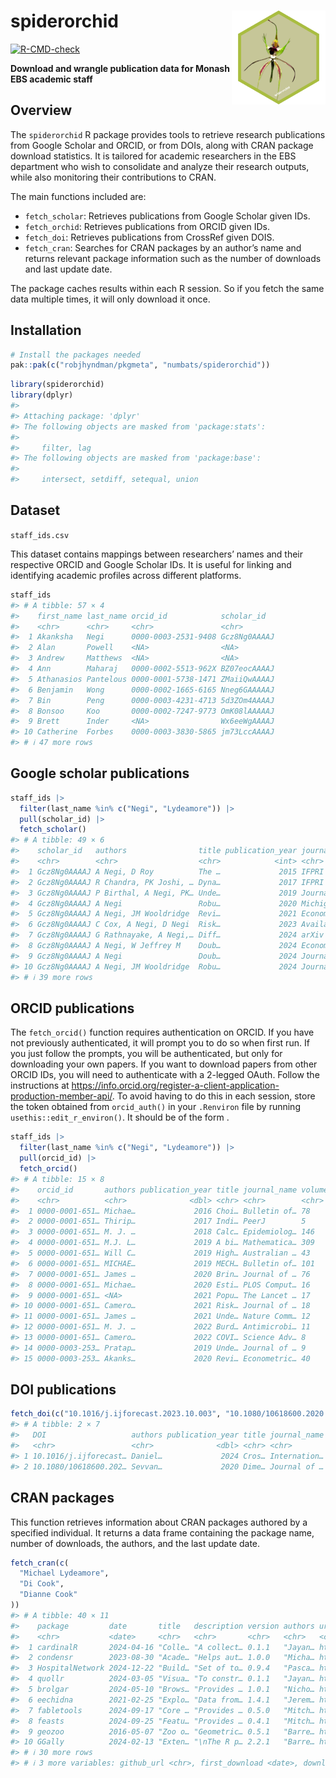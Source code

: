 
<!-- README.md is generated from README.Rmd. Please edit that file -->

# spiderorchid <img src="man/figures/spiderorchid-hex.png" align="right" width = 150 />

<!-- badges: start -->

[![R-CMD-check](https://github.com/numbats/spiderorchid/actions/workflows/R-CMD-check.yaml/badge.svg)](https://github.com/numbats/spiderorchid/actions/workflows/R-CMD-check.yaml)
<!-- badges: end -->

**Download and wrangle publication data for Monash EBS academic staff**

## Overview

The `spiderorchid` R package provides tools to retrieve research
publications from Google Scholar and ORCID, or from DOIs, along with
CRAN package download statistics. It is tailored for academic
researchers in the EBS department who wish to consolidate and analyze
their research outputs, while also monitoring their contributions to
CRAN.

The main functions included are:

- `fetch_scholar`: Retrieves publications from Google Scholar given IDs.
- `fetch_orchid`: Retrieves publications from ORCID given IDs.
- `fetch_doi`: Retrieves publications from CrossRef given DOIS.
- `fetch_cran`: Searches for CRAN packages by an author’s name and
  returns relevant package information such as the number of downloads
  and last update date.

The package caches results within each R session. So if you fetch the
same data multiple times, it will only download it once.

## Installation

``` r
# Install the packages needed
pak::pak(c("robjhyndman/pkgmeta", "numbats/spiderorchid"))
```

``` r
library(spiderorchid)
library(dplyr)
#> 
#> Attaching package: 'dplyr'
#> The following objects are masked from 'package:stats':
#> 
#>     filter, lag
#> The following objects are masked from 'package:base':
#> 
#>     intersect, setdiff, setequal, union
```

## Dataset

`staff_ids.csv`

This dataset contains mappings between researchers’ names and their
respective ORCID and Google Scholar IDs. It is useful for linking and
identifying academic profiles across different platforms.

``` r
staff_ids
#> # A tibble: 57 × 4
#>    first_name last_name orcid_id            scholar_id  
#>    <chr>      <chr>     <chr>               <chr>       
#>  1 Akanksha   Negi      0000-0003-2531-9408 Gcz8Ng0AAAAJ
#>  2 Alan       Powell    <NA>                <NA>        
#>  3 Andrew     Matthews  <NA>                <NA>        
#>  4 Ann        Maharaj   0000-0002-5513-962X BZ07eocAAAAJ
#>  5 Athanasios Pantelous 0000-0001-5738-1471 ZMaiiQwAAAAJ
#>  6 Benjamin   Wong      0000-0002-1665-6165 Nneg6GAAAAAJ
#>  7 Bin        Peng      0000-0003-4231-4713 5d3ZOm4AAAAJ
#>  8 Bonsoo     Koo       0000-0002-7247-9773 OmK08lAAAAAJ
#>  9 Brett      Inder     <NA>                Wx6eeWgAAAAJ
#> 10 Catherine  Forbes    0000-0003-3830-5865 jm73LccAAAAJ
#> # ℹ 47 more rows
```

## Google scholar publications

``` r
staff_ids |>
  filter(last_name %in% c("Negi", "Lydeamore")) |>
  pull(scholar_id) |>
  fetch_scholar()
#> # A tibble: 49 × 6
#>    scholar_id   authors                title publication_year journal_name DOI  
#>    <chr>        <chr>                  <chr>            <int> <chr>        <chr>
#>  1 Gcz8Ng0AAAAJ A Negi, D Roy          The …             2015 IFPRI Discu… <NA> 
#>  2 Gcz8Ng0AAAAJ R Chandra, PK Joshi, … Dyna…             2017 IFPRI book … <NA> 
#>  3 Gcz8Ng0AAAAJ P Birthal, A Negi, PK… Unde…             2019 Journal of … <NA> 
#>  4 Gcz8Ng0AAAAJ A Negi                 Robu…             2020 Michigan St… <NA> 
#>  5 Gcz8Ng0AAAAJ A Negi, JM Wooldridge  Revi…             2021 Econometric… <NA> 
#>  6 Gcz8Ng0AAAAJ C Cox, A Negi, D Negi  Risk…             2023 Available a… <NA> 
#>  7 Gcz8Ng0AAAAJ G Rathnayake, A Negi,… Diff…             2024 arXiv prepr… <NA> 
#>  8 Gcz8Ng0AAAAJ A Negi, W Jeffrey M    Doub…             2024 Econometric… <NA> 
#>  9 Gcz8Ng0AAAAJ A Negi                 Doub…             2024 Journal of … <NA> 
#> 10 Gcz8Ng0AAAAJ A Negi, JM Wooldridge  Robu…             2024 Journal of … <NA> 
#> # ℹ 39 more rows
```

## ORCID publications

The `fetch_orcid()` function requires authentication on ORCID. If you
have not previously authenticated, it will prompt you to do so when
first run. If you just follow the prompts, you will be authenticated,
but only for downloading your own papers. If you want to download papers
from other ORCID IDs, you will need to authenticate with a 2-legged
OAuth. Follow the instructions at
<https://info.orcid.org/register-a-client-application-production-member-api/>.
To avoid having to do this in each session, store the token obtained
from `orcid_auth()` in your `.Renviron` file by running
`usethis::edit_r_environ()`. It should be of the form .

``` r
staff_ids |>
  filter(last_name %in% c("Negi", "Lydeamore")) |>
  pull(orcid_id) |>
  fetch_orcid()
#> # A tibble: 15 × 8
#>    orcid_id       authors publication_year title journal_name volume issue DOI  
#>    <chr>          <chr>              <dbl> <chr> <chr>        <chr>  <chr> <chr>
#>  1 0000-0001-651… Michae…             2016 Choi… Bulletin of… 78     2     10.1…
#>  2 0000-0001-651… Thirip…             2017 Indi… PeerJ        5      <NA>  10.7…
#>  3 0000-0001-651… M. J. …             2018 Calc… Epidemiolog… 146    9     10.1…
#>  4 0000-0001-651… M.J. L…             2019 A bi… Mathematica… 309    <NA>  10.1…
#>  5 0000-0001-651… Will C…             2019 High… Australian … 43     2     10.1…
#>  6 0000-0001-651… MICHAE…             2019 MECH… Bulletin of… 101    1     10.1…
#>  7 0000-0001-651… James …             2020 Brin… Journal of … 76     3     10.1…
#>  8 0000-0001-651… Michae…             2020 Esti… PLOS Comput… 16     10    10.1…
#>  9 0000-0001-651… <NA>                2021 Popu… The Lancet … 17     <NA>  10.1…
#> 10 0000-0001-651… Camero…             2021 Risk… Journal of … 18     174   10.1…
#> 11 0000-0001-651… James …             2021 Unde… Nature Comm… 12     1     10.1…
#> 12 0000-0001-651… M. J. …             2022 Burd… Antimicrobi… 11     1     10.1…
#> 13 0000-0001-651… Camero…             2022 COVI… Science Adv… 8      14    10.1…
#> 14 0000-0003-253… Pratap…             2019 Unde… Journal of … 9      3     10.1…
#> 15 0000-0003-253… Akanks…             2020 Revi… Econometric… 40     5     10.1…
```

## DOI publications

``` r
fetch_doi(c("10.1016/j.ijforecast.2023.10.003", "10.1080/10618600.2020.1807353"))
#> # A tibble: 2 × 7
#>   DOI                   authors publication_year title journal_name volume issue
#>   <chr>                 <chr>              <dbl> <chr> <chr>        <chr>  <chr>
#> 1 10.1016/j.ijforecast… Daniel…             2024 Cros… Internation… 40     3    
#> 2 10.1080/10618600.202… Sevvan…             2020 Dime… Journal of … 30     1
```

## CRAN packages

This function retrieves information about CRAN packages authored by a
specified individual. It returns a data frame containing the package
name, number of downloads, the authors, and the last update date.

``` r
fetch_cran(c(
  "Michael Lydeamore",
  "Di Cook",
  "Dianne Cook"
))
#> # A tibble: 40 × 11
#>    package         date       title   description version authors url   cran_url
#>    <chr>           <date>     <chr>   <chr>       <chr>   <chr>   <chr> <chr>   
#>  1 cardinalR       2024-04-16 "Colle… "A collect… 0.1.1   "Jayan… http… https:/…
#>  2 condensr        2023-08-30 "Acade… "Helps aut… 1.0.0   "Micha… http… https:/…
#>  3 HospitalNetwork 2024-12-22 "Build… "Set of to… 0.9.4   "Pasca… http… https:/…
#>  4 quollr          2024-03-05 "Visua… "To constr… 0.1.1   "Jayan… http… https:/…
#>  5 brolgar         2024-05-10 "Brows… "Provides … 1.0.1   "Nicho… http… https:/…
#>  6 eechidna        2021-02-25 "Explo… "Data from… 1.4.1   "Jerem… http… https:/…
#>  7 fabletools      2024-09-17 "Core … "Provides … 0.5.0   "Mitch… http… https:/…
#>  8 feasts          2024-09-25 "Featu… "Provides … 0.4.1   "Mitch… http… https:/…
#>  9 geozoo          2016-05-07 "Zoo o… "Geometric… 0.5.1   "Barre… http… https:/…
#> 10 GGally          2024-02-13 "Exten… "\nThe R p… 2.2.1   "Barre… http… https:/…
#> # ℹ 30 more rows
#> # ℹ 3 more variables: github_url <chr>, first_download <date>, downloads <dbl>
```
